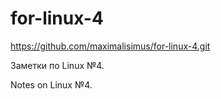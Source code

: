 # for-linux-4

https://github.com/maximalisimus/for-linux-4.git

Заметки по Linux №4.

Notes on Linux №4.
